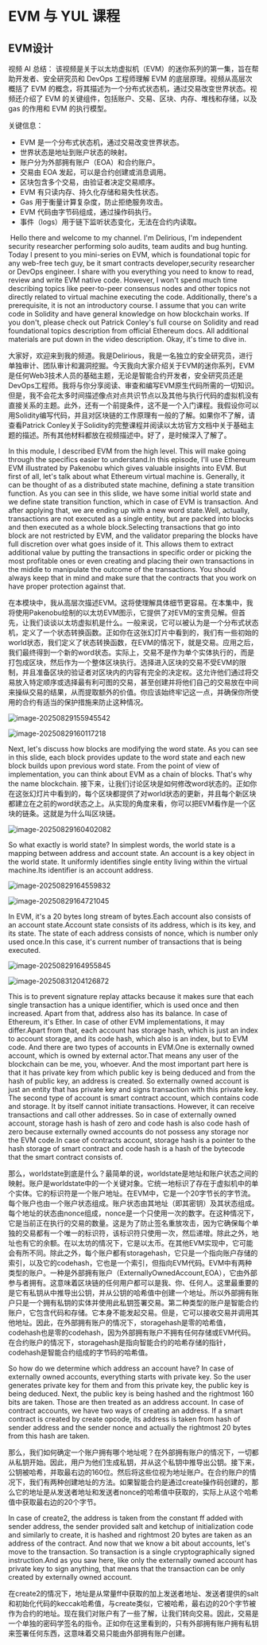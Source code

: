 # EVM 与 YUL 课程

## EVM设计

视频 AI 总结： 该视频是关于以太坊虚拟机（EVM）的迷你系列的第一集，旨在帮助开发者、安全研究员和 DevOps 工程师理解 EVM 的底层原理。视频从高层次概括了 EVM 的概念，将其描述为一个分布式状态机，通过交易改变世界状态。视频还介绍了 EVM 的关键组件，包括账户、交易、区块、内存、堆栈和存储，以及 gas 的作用和 EVM 的执行模型。

关键信息：

- EVM 是一个分布式状态机，通过交易改变世界状态。
- 世界状态是地址到账户状态的映射。
- 账户分为外部拥有账户（EOA）和合约账户。
- 交易由 EOA 发起，可以是合约创建或消息调用。
- 区块包含多个交易，由验证者决定交易顺序。
- EVM 有只读内存、持久化存储和易失性状态。
- Gas 用于衡量计算复杂度，防止拒绝服务攻击。
- EVM 代码由字节码组成，通过操作码执行。
- 事件（logs）用于链下监听状态变化，无法在合约内读取。

​      Hello there and welcome to my channel. I'm Delirious, I'm independent security researcher performing solo audits, team audits and bug hunting. Today I present to you mini-series on EVM, which is foundational topic for any web-free tech guy, be it smart contracts developer,security researcher or DevOps engineer. I share with you everything you need to know to read, review and write EVM native code. However, I won't spend much time describing topics like peer-to-peer consensus nodes and other topics not directly related to virtual machine executing the code. Additionally, there's a prerequisite, it is not an introductory course. I assume that you can write code in Solidity and have general knowledge on how blockchain works. If you don't, please check out Patrick Conley's full course on Solidity and read foundational topics description from official Ethereum docs. All additional materials are put down in the video description. Okay, it's time to dive in. 

​     大家好，欢迎来到我的频道。我是Delirious，我是一名独立的安全研究员，进行单独审计、团队审计和漏洞挖掘。今天我向大家介绍关于EVM的迷你系列，EVM是任何Web3技术人员的基础主题，无论是智能合约开发者，安全研究员还是DevOps工程师。我将与你分享阅读、审查和编写EVM原生代码所需的一切知识。但是，我不会花太多时间描述像点对点共识节点以及其他与执行代码的虚拟机没有直接关系的主题。此外，还有一个前提条件，这不是一个入门课程。我假设你可以用Solidity编写代码，并且对区块链的工作原理有一般的了解。如果你不了解，请查看Patrick Conley关于Solidity的完整课程并阅读以太坊官方文档中关于基础主题的描述。所有其他材料都放在视频描述中。好了，是时候深入了解了。

In this module, I described EVM from the high level. This will make going through the specifics easier to understand.In this episode, I'll use Ethereum EVM illustrated by Pakenobu which gives valuable insights into EVM. But first of all, let's talk about what Ethereum virtual machine is. Generally, it can be thought of as a distributed state machine, defining a state transition function. As you can see in this slide, we have some initial world state and we define state transition function, which in case of EVM is transaction. And after applying that, we are ending up with a new word state.Well, actually, transactions are not executed as a single entity, but are packed into blocks and then executed as a whole block.Selecting transactions that go into block are not restricted by EVM, and the validator preparing the blocks have full discretion over what goes inside of it. This allows them to extract additional value by putting the transactions in specific order or picking the most profitable ones or even creating and placing their own transactions in the middle to manipulate the outcome of the transactions. You should always keep that in mind and make sure that the contracts that you work on have proper protection against that. 

在本模块中，我从高层次描述EVM。这将使理解具体细节更容易。在本集中，我将使用Pakenobu绘制的以太坊EVM图示，它提供了对EVM的宝贵见解。但首先，让我们谈谈以太坊虚拟机是什么。一般来说，它可以被认为是一个分布式状态机，定义了一个状态转换函数。正如你在这张幻灯片中看到的，我们有一些初始的world状态，我们定义了状态转换函数，在EVM的情况下，就是交易。应用之后，我们最终得到一个新的word状态。实际上，交易不是作为单个实体执行的，而是打包成区块，然后作为一个整体区块执行。选择进入区块的交易不受EVM的限制，并且准备区块的验证者对区块内的内容有完全的决定权。这允许他们通过将交易放入特定顺序或选择最有利可图的交易，甚至创建并将他们自己的交易放在中间来操纵交易的结果，从而提取额外的价值。你应该始终牢记这一点，并确保你所使用的合约有适当的保护措施来防止这种情况。

![image-20250829155945542](images/image-20250829155945542.png)

![image-20250829160117218](images/image-20250829160117218.png)

Next, let's discuss how blocks are modifying the word state.  As you can see in this slide, each block provides update to the word state and each new block builds upon previous word state. From the point of view of implementation, you can think about EVM  as a chain of blocks. That's why the name blockchain. 
接下来，让我们讨论区块是如何修改word状态的。正如你在这张幻灯片中看到的，每个区块都提供了对world状态的更新，并且每个新区块都建立在之前的word状态之上。从实现的角度来看，你可以把EVM看作是一个区块的链条。这就是为什么叫区块链。

![image-20250829160402082](images/image-20250829160402082.png)

So what exactly is world state? In simplest words, the world state is a mapping between address and account state. An account is a key object in the world state. It uniformly identifies single entity living within the virtual machine.Its identifier is an account address. 

![image-20250829164559832](images/image-20250829164559832.png)

![image-20250829164721045](images/image-20250829164721045.png)

In EVM, it's a 20 bytes long stream of bytes.Each account also consists of an account state.Account state consists of its address, which is its key, and its state. The state of each address consists of nonce, which is number only used once.In this case, it's current number of transactions that is being executed.

![image-20250829164955845](images/image-20250829164955845.png)

![image-20250831204126872](images/image-20250831204126872.png)

This is to prevent signature replay attacks because it makes sure that each single transaction has a unique identifier, which is used once and then increased. Apart from that, address also has its balance. In case of Ethereum, it's Ether. In case of other EVM implementations, it may differ.Apart from that, each account has storage hash, which is just an index to account storage, and its code hash, which also is an index, but to EVM code. And there are two types of accounts in EVM.One is externally owned account, which is owned by external actor.That means any user of the blockchain can be me, you, whoever. And the most important part here is that it has private key from which public key is being deduced and from the hash of public key, an address is created. So externally owned account is just an entity that has private key and signs transaction with this private key. The second type of account is smart contract account, which contains code and storage. It by itself cannot initiate transactions. However, it can receive transactions and call other addresses. So in case of externally owned account, storage hash is hash of zero and code hash is also code hash of zero because externally owned accounts do not possess any storage nor the EVM code.In case of contracts account, storage hash is a pointer to the hash storage of smart contract and code hash is a hash of the bytecode that the smart contract consists of. 

那么，worldstate到底是什么？最简单的说，worldstate是地址和账户状态之间的映射。账户是worldstate中的一个关键对象。它统一地标识了存在于虚拟机中的单个实体。它的标识符是一个账户地址。在EVM中，它是一个20字节长的字节流。每个账户也由一个账户状态组成。账户状态由其地址（即其密钥）及其状态组成。每个地址的状态由nonce组成，nonce是一个只使用一次的数字。在这种情况下，它是当前正在执行的交易的数量。这是为了防止签名重放攻击，因为它确保每个单独的交易都有一个唯一的标识符，该标识符只使用一次，然后递增。除此之外，地址也有它的余额。在以太坊的情况下，它是以太币。在其他EVM实现中，它可能会有所不同。除此之外，每个账户都有storagehash，它只是一个指向账户存储的索引，以及它的codehash，它也是一个索引，但指向EVM代码。EVM中有两种类型的账户。一种是外部拥有账户（ExternallyOwnedAccount,EOA），它由外部参与者拥有。这意味着区块链的任何用户都可以是我、你、任何人。这里最重要的是它有私钥从中推导出公钥，并从公钥的哈希值中创建一个地址。所以外部拥有账户只是一个拥有私钥的实体并使用此私钥签署交易。第二种类型的账户是智能合约账户，它包含代码和存储。它本身不能发起交易。但是，它可以接收交易并调用其他地址。因此，在外部拥有账户的情况下，storagehash是零的哈希值，codehash也是零的codehash，因为外部拥有账户不拥有任何存储或EVM代码。在合约账户的情况下，storagehash是指向智能合约的哈希存储的指针，codehash是智能合约组成的字节码的哈希值。

So how do we determine which address an account have? In case of externally owned accounts, everything starts with private key. So the user generates private key for them and from this private key, the public key is being deduced. Next, the public key is being hashed and the rightmost 160 bits are taken. Those are then treated as an address account. In case of contract accounts, we have two ways of creating an address. If a smart contract is created by create opcode, its address is taken from hash of sender address and the sender nonce and actually the rightmost 20 bytes from this hash are taken. 

那么，我们如何确定一个账户拥有哪个地址呢？在外部拥有账户的情况下，一切都从私钥开始。因此，用户为他们生成私钥，并从这个私钥中推导出公钥。接下来，公钥被哈希，并取最右边的160位。然后将这些位视为地址账户。在合约账户的情况下，我们有两种创建地址的方法。如果智能合约是通过create操作码创建的，那么它的地址是从发送者地址和发送者nonce的哈希值中获取的，实际上从这个哈希值中获取最右边的20个字节。

In case of create2, the address is taken from the constant ff added with sender address, the sender provided salt and ketchup of initialization code and similarly to create, it is hashed and rightmost 20 bytes are taken as an address of the contract. And now that we know a bit about accounts, let's move to the transaction. So transaction is a single cryptographically signed instruction.And as you saw here, like only the externally owned account has private key to sign anything, that means that the transaction can be only created by externally owned account. 

在create2的情况下，地址是从常量ff中获取的加上发送者地址、发送者提供的salt和初始化代码的keccak哈希值，与create类似，它被哈希，最右边的20个字节被作为合约的地址。现在我们对账户有了一些了解，让我们转向交易。因此，交易是一个单独的密码学签名的指令。正如你在这里看到的，只有外部拥有账户拥有私钥来签署任何东西，这意味着交易只能由外部拥有账户创建。



















































